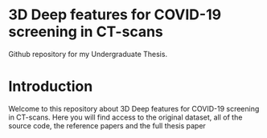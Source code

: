# 3D Deep features for COVID-19 screening in CT-scans

Github repository for my Undergraduate Thesis.

# Introduction

Welcome to this repository about 3D Deep features for COVID-19 screening in CT-scans. Here you will find access to the original dataset, all of the source code, the reference papers and the full thesis paper 


